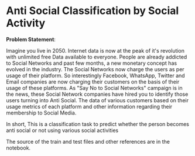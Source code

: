 # Anti Social Classification by Social Activity

**Problem Statement**:

Imagine you live in 2050. Internet data is now at the peak of it's revolution with unlimited free Data available to everyone. People are already addicted to Social Networks and past few months, a new monetary concept has evolved in the industry. The Social Networks now charge the users as per usage of their platform. So interestingly Facebook, WhatsApp, Twitter and Email companies are now charging their customers on the basis of their usage of these platforms. As "Say No to Social Networks" campaign is in the news, these Social Network companies have hired you to identify those users turning into Anti Social. The data of various customers based on their usage metrics of each platform and other information regarding their membership to Social Media.

In short, This is a classification task to predict whether the person becomes anti social or not using various social activities

The source of the train and test files and other references are in the notebook. 